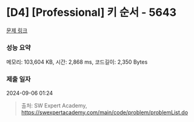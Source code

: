 # [D4] [Professional] 키 순서 - 5643 

[문제 링크](https://swexpertacademy.com/main/code/problem/problemDetail.do?contestProbId=AWXQsLWKd5cDFAUo) 

### 성능 요약

메모리: 103,604 KB, 시간: 2,868 ms, 코드길이: 2,350 Bytes

### 제출 일자

2024-09-06 01:24



> 출처: SW Expert Academy, https://swexpertacademy.com/main/code/problem/problemList.do